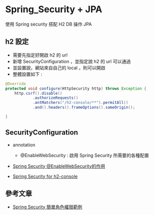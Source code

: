 # Spring_Security + JPA
使用 Spring security 搭配 H2 DB 操作 JPA

## h2 設定
- 需要先指定好開啟 h2 的 url
- 新增 SecurityConfiguration ，並指定說 h2 的 url 可以通過
- 並設置說，網站來自自己的 local ，則可以開啟
- 整體設置如下 :
```java
@Override
protected void configure(HttpSecurity http) throws Exception {
    http.csrf().disable()
            .authorizeRequests()
            .antMatchers("/h2-console/**").permitAll()
            .and().headers().frameOptions().sameOrigin();

}
```

## SecurityConfiguration
- annotation
  - @EnableWebSecurity : 啟用 Spring Security 所需要的各種配置
  

- [Spring Security @EnableWebSecurity的作用](https://matthung0807.blogspot.com/2019/10/spring-security-enablewebsecurity.html)

- [Spring Security for h2-console](https://jessitron.com/2020/06/15/spring-security-for-h2-console/)



## 參考文章
- [Spring Security 簡單角色權限範例](https://matthung0807.blogspot.com/2020/04/spring-security-simple-user-role.html)